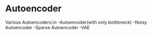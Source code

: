 # Autoencoder
Various Autoencoders:\n
-Autoencoder(with only bottleneck)
-Noisy Autoencoder
-Sparse Autoencoder
-VAE

